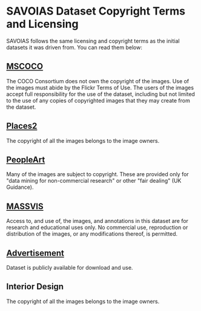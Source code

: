 # SAVOIAS Dataset Copyright Terms and Licensing

SAVOIAS follows the same licensing and copyright terms as the initial datasets it was driven from. You can read them below:

## [MSCOCO](http://cocodataset.org/#termsofuse)
The COCO Consortium does not own the copyright of the images. Use of the images must abide by the Flickr Terms of Use. The users of the images accept full responsibility for the use of the dataset, including but not limited to the use of any copies of copyrighted images that they may create from the dataset.


## [Places2](http://places2.csail.mit.edu/download.html)
The copyright of all the images belongs to the image owners.


## [PeopleArt](https://github.com/BathVisArtData/PeopleArt)
Many of the images are subject to copyright. These are provided only for "data mining for non-commercial research" or other "fair dealing" (UK Guidance).


## [MASSVIS](http://massvis.mit.edu/)
Access to, and use of, the images, and annotations in this dataset are for research and educational uses only. No commercial use, reproduction or distribution of the images, or any modifications thereof, is permitted.


## [Advertisement](http://people.cs.pitt.edu/~kovashka/ads/#image)
Dataset is publicly available for download and use.

## Interior Design
The copyright of all the images belongs to the image owners.
